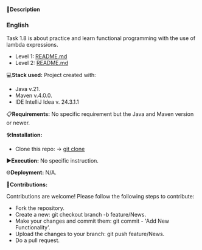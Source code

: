📄**Description**

### English
Task 1.8 is about practice and learn functional programming with the use of lambda expressions.

- Level 1: [README.md](https://github.com/isaac-diez/1.8-Lambdas/tree/master/Level1)
- Level 2: [README.md](https://github.com/isaac-diez/1.8-Lambdas/tree/master/Level2)

💻**Stack used:**
Project created with:
- Java v.21.
- Maven v.4.0.0.
- IDE IntelliJ Idea v. 24.3.1.1

📋**Requirements:**
No specific requirement but the Java and Maven version or newer.

🛠️**Installation:**
- Clone this repo: -> [git clone](https://github.com/isaac-diez/1.8-Lambdas.git)

▶️**Execution:** No specific instruction.

🌐**Deployment:** N/A.

🤝**Contributions:**

Contributions are welcome! Please follow the following steps to contribute:

- Fork the repository.
- Create a new: git checkout branch -b feature/News.
- Make your changes and commit them: git commit - 'Add New Functionality'.
- Upload the changes to your branch: git push feature/News.
- Do a pull request.